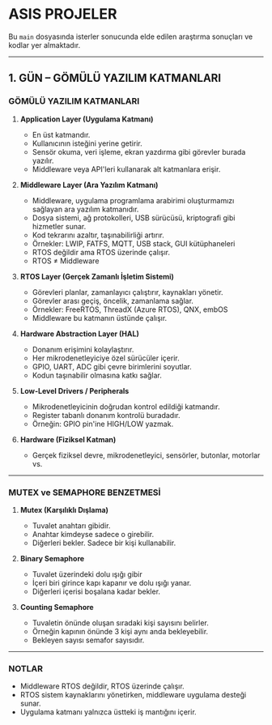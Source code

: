 # ASIS PROJELER

Bu `main` dosyasında isterler sonucunda elde edilen araştırma sonuçları ve kodlar yer almaktadır.

---

## 1. GÜN – GÖMÜLÜ YAZILIM KATMANLARI

### GÖMÜLÜ YAZILIM KATMANLARI

1. **Application Layer (Uygulama Katmanı)**  
   - En üst katmandır.  
   - Kullanıcının isteğini yerine getirir.  
   - Sensör okuma, veri işleme, ekran yazdırma gibi görevler burada yazılır.  
   - Middleware veya API'leri kullanarak alt katmanlara erişir.

2. **Middleware Layer (Ara Yazılım Katmanı)**  
   - Middleware, uygulama programlama arabirimi oluşturmamızı sağlayan ara yazılım katmanıdır.  
   - Dosya sistemi, ağ protokolleri, USB sürücüsü, kriptografi gibi hizmetler sunar.  
   - Kod tekrarını azaltır, taşınabilirliği artırır.  
   - Örnekler: LWIP, FATFS, MQTT, USB stack, GUI kütüphaneleri  
   - RTOS değildir ama RTOS üzerinde çalışır.  
   - RTOS ≠ Middleware

3. **RTOS Layer (Gerçek Zamanlı İşletim Sistemi)**  
   - Görevleri planlar, zamanlayıcı çalıştırır, kaynakları yönetir.  
   - Görevler arası geçiş, öncelik, zamanlama sağlar.  
   - Örnekler: FreeRTOS, ThreadX (Azure RTOS), QNX, embOS  
   - Middleware bu katmanın üstünde çalışır.

4. **Hardware Abstraction Layer (HAL)**  
   - Donanım erişimini kolaylaştırır.  
   - Her mikrodenetleyiciye özel sürücüler içerir.  
   - GPIO, UART, ADC gibi çevre birimlerini soyutlar.  
   - Kodun taşınabilir olmasına katkı sağlar.

5. **Low-Level Drivers / Peripherals**  
   - Mikrodenetleyicinin doğrudan kontrol edildiği katmandır.  
   - Register tabanlı donanım kontrolü buradadır.  
   - Örneğin: GPIO pin'ine HIGH/LOW yazmak.

6. **Hardware (Fiziksel Katman)**  
   - Gerçek fiziksel devre, mikrodenetleyici, sensörler, butonlar, motorlar vs.

---

### MUTEX ve SEMAPHORE BENZETMESİ

1. **Mutex (Karşılıklı Dışlama)**  
   - Tuvalet anahtarı gibidir.  
   - Anahtar kimdeyse sadece o girebilir.  
   - Diğerleri bekler. Sadece bir kişi kullanabilir.

2. **Binary Semaphore**  
   - Tuvalet üzerindeki dolu ışığı gibir  
   - İçeri biri girince kapı kapanır ve dolu ışığı yanar.  
   - Diğerleri içerisi boşalana kadar bekler.

3. **Counting Semaphore**  
   - Tuvaletin önünde oluşan sıradaki kişi sayısını belirler.  
   - Örneğin kapının önünde 3 kişi aynı anda bekleyebilir.  
   - Bekleyen sayısı semafor sayısıdır.

---

### NOTLAR

- Middleware RTOS değildir, RTOS üzerinde çalışır.  
- RTOS sistem kaynaklarını yönetirken, middleware uygulama desteği sunar.  
- Uygulama katmanı yalnızca üstteki iş mantığını içerir.
